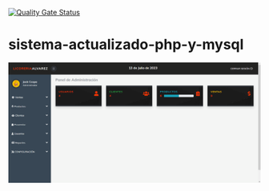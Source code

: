 [![Quality Gate Status](https://sonarcloud.io/api/project_badges/measure?project=LuisOchoa1495_Licoreria_PHP&metric=alert_status)](https://sonarcloud.io/summary/new_code?id=LuisOchoa1495_Licoreria_PHP)
# sistema-actualizado-php-y-mysql
![sis](https://github.com/LuisOchoa1495/Licoreria_PHP/blob/main/imagen_2023-07-13_170025416.png)
